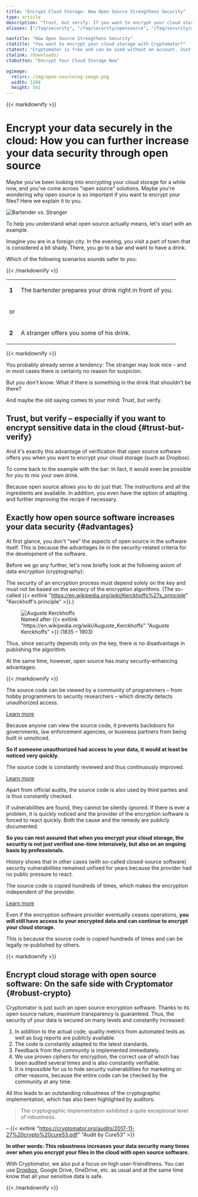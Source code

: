 ```yaml
---
title: "Encrypt Cloud Storage: How Open Source Strengthens Security"
type: article
description: "Trust, but verify: If you want to encrypt your cloud storage, open source encryption software offers you even more protection."
aliases: ["/faq/security", "/faq/security/opensource", "/faq/security/audits"]

navtitle: "How Open Source Strengthens Security"
ctatitle: "You want to encrypt your cloud storage with Cryptomator?"
ctatext: "Cryptomator is free and can be used without an account. Just download and get started."
ctalink: /downloads/
ctabutton: "Encrypt Your Cloud Storage Now"

ogimage:
  relsrc: /img/open-source/og-image.png
  width: 1200
  height: 541
---
```


<div class="prose prose-sm md:prose max-w-none md:max-w-none">{{< markdownify >}}

# Encrypt your data securely in the cloud: How you can further increase your data security through open source

<p class="lead">Maybe you've been looking into encrypting your cloud storage for a while now, and you've come across "open source" solutions. Maybe you're wondering why open source is so important if you want to encrypt your files? Here we explain it to you.</p>

<img class="inline-block" src="/img/open-source/bartender-vs-stranger.png" srcset="/img/open-source/bartender-vs-stranger.png 1x, /img/open-source/bartender-vs-stranger@2x.png 2x" alt="Bartender vs. Stranger" />

To help you understand what open source actually means, let's start with an example.

Imagine you are in a foreign city. In the evening, you visit a part of town that is considered a bit shady. There, you go to a bar and want to have a drink.

Which of the following scenarios sounds safer to you:

{{< /markdownify >}}</div>

<table class="my-6">
  <tr>
    <td class="text-center">
      <div class="fa-stack flex-shrink-0 text-xl text-secondary">
        <i class="fas fa-circle fa-stack-2x"></i>
        <strong class="fa-stack-1x fa-inverse">1</strong>
      </div>
    </td>
    <td class="pl-3">
      <p class="text-sm md:text-base leading-relaxed text-gray-700">The bartender prepares your drink right in front of you.</p>
    </td>
  </tr>

  <tr>
    <td class="text-center py-6">
      <p class="text-sm md:text-base leading-relaxed text-gray-700">or</p>
    </td>
    <td></td>
  </tr>

  <tr>
    <td class="text-center">
      <div class="fa-stack flex-shrink-0 text-xl text-secondary">
        <i class="fas fa-circle fa-stack-2x"></i>
        <strong class="fa-stack-1x fa-inverse">2</strong>
      </div>
    </td>
    <td class="pl-3">
      <p class="text-sm md:text-base leading-relaxed text-gray-700">A stranger offers you some of his drink.</p>
    </td>
  </tr>
</table>

<div class="prose prose-sm md:prose max-w-none md:max-w-none">{{< markdownify >}}

You probably already sense a tendency: The stranger may look nice – and in most cases there is certainly no reason for suspicion.

But you don't know: What if there is something in the drink that shouldn't be there?

And maybe the old saying comes to your mind: Trust, but verify.

## Trust, but verify – especially if you want to encrypt sensitive data in the cloud {#trust-but-verify}

And it's exactly this advantage of verification that open source software offers you when you want to encrypt your cloud storage (such as Dropbox).

To come back to the example with the bar: In fact, it would even be possible for you to mix your own drink.

Because open source allows you to do just that: The instructions and all the ingredients are available. In addition, you even have the option of adapting and further improving the recipe if necessary.

## Exactly how open source software increases your data security {#advantages}

At first glance, you don't "see" the aspects of open source in the software itself. This is because the advantages lie in the security-related criteria for the development of the software.

Before we go any further, let's now briefly look at the following axiom of data encryption (cryptography):

The security of an encryption process must depend solely on the key and must not be based on the secrecy of the encryption algorithms. (The so-called {{< extlink "https://en.wikipedia.org/wiki/Kerckhoffs%27s_principle" "Kerckhoff's principle" >}}.)

<figure class="text-center">
  <img class="inline-block rounded" src="/img/open-source/auguste-kerckhoffs.jpg" alt="Auguste Kerckhoffs" />
  <figcaption>Named after {{< extlink "https://en.wikipedia.org/wiki/Auguste_Kerckhoffs" "Auguste Kerckhoffs" >}} (1835 – 1903)</figcaption>
</figure>

Thus, since security depends only on the key, there is no disadvantage in publishing the algorithm.

At the same time, however, open source has many security-enhancing advantages:

{{< /markdownify >}}</div>

<div class="flex my-6">
  <div class="fa-stack flex-shrink-0 text-xl text-secondary mr-3">
    <i class="fas fa-circle fa-stack-2x"></i>
    <i class="fas fa-users fa-stack-1x fa-inverse"></i>
  </div>
  <div>
    <p class="text-sm md:text-base leading-relaxed text-gray-700 mb-4">The source code can be viewed by a community of programmers – from hobby programmers to security researchers – which directly detects unauthorized access.</p>
    <div x-data="{ isLearnMoreOpen: false }">
      <a class="text-primary no-underline hover:underline" href="#" @click.prevent="isLearnMoreOpen = !isLearnMoreOpen"><i :class="{ 'fa-eye': !isLearnMoreOpen, 'fa-eye-slash': isLearnMoreOpen }" class="fas fa-fw"></i> Learn more</a>
      <div x-show="isLearnMoreOpen" x-cloak class="rounded shadow bg-white mt-4">
        <div class="p-4">
          <p class="text-sm md:text-base leading-relaxed text-gray-700 mb-4">Because anyone can view the source code, it prevents backdoors for governments, law enforcement agencies, or business partners from being built in unnoticed.</p>
          <p class="text-sm md:text-base leading-relaxed text-gray-700"><strong>So if someone unauthorized had access to your data, it would at least be noticed very quickly.</strong></p>
        </div>
      </div>
    </div>
  </div>
</div>

<div class="flex my-6">
  <div class="fa-stack flex-shrink-0 text-xl text-secondary mr-3">
    <i class="fas fa-circle fa-stack-2x"></i>
    <i class="fas fa-sync fa-stack-1x fa-inverse"></i>
  </div>
  <div>
    <p class="text-sm md:text-base leading-relaxed text-gray-700 mb-4">The source code is constantly reviewed and thus continuously improved.</p>
    <div x-data="{ isLearnMoreOpen: false }">
      <a class="text-primary no-underline hover:underline" href="#" @click.prevent="isLearnMoreOpen = !isLearnMoreOpen"><i :class="{ 'fa-eye': !isLearnMoreOpen, 'fa-eye-slash': isLearnMoreOpen }" class="fas fa-fw"></i> Learn more</a>
      <div x-show="isLearnMoreOpen" x-cloak class="rounded shadow bg-white mt-4">
        <div class="p-4">
          <p class="text-sm md:text-base leading-relaxed text-gray-700 mb-4">Apart from official audits, the source code is also used by third parties and is thus constantly checked.</p>
          <p class="text-sm md:text-base leading-relaxed text-gray-700 mb-4">If vulnerabilities are found, they cannot be silently ignored. If there is ever a problem, it is quickly noticed and the provider of the encryption software is forced to react quickly. Both the cause and the remedy are publicly documented.</p>
          <p class="text-sm md:text-base leading-relaxed text-gray-700 mb-4"><strong>So you can rest assured that when you encrypt your cloud storage, the security is not just verified one-time intensively, but also on an ongoing basis by professionals.</strong></p>
          <p class="text-sm md:text-base leading-relaxed text-gray-700">History shows that in other cases (with so-called closed-source software) security vulnerabilities remained unfixed for years because the provider had no public pressure to react.</p>
        </div>
      </div>
    </div>
  </div>
</div>

<div class="flex mt-6 mb-12">
  <div class="fa-stack flex-shrink-0 text-xl text-secondary mr-3">
    <i class="fas fa-circle fa-stack-2x"></i>
    <i class="fas fa-clouds fa-stack-1x fa-inverse"></i>
  </div>
  <div>
    <p class="text-sm md:text-base leading-relaxed text-gray-700 mb-4">The source code is copied hundreds of times, which makes the encryption independent of the provider.</p>
    <div x-data="{ isLearnMoreOpen: false }">
      <a class="text-primary no-underline hover:underline" href="#" @click.prevent="isLearnMoreOpen = !isLearnMoreOpen"><i :class="{ 'fa-eye': !isLearnMoreOpen, 'fa-eye-slash': isLearnMoreOpen }" class="fas fa-fw"></i> Learn more</a>
      <div x-show="isLearnMoreOpen" x-cloak class="rounded shadow bg-white mt-4">
        <div class="p-4">
          <p class="text-sm md:text-base leading-relaxed text-gray-700 mb-4">Even if the encryption software provider eventually ceases operations, <strong>you will still have access to your encrypted data and can continue to encrypt your cloud storage.</strong></p>
          <p class="text-sm md:text-base leading-relaxed text-gray-700">This is because the source code is copied hundreds of times and can be legally re-published by others.</p>
        </div>
      </div>
    </div>
  </div>
</div>

<div class="prose prose-sm md:prose max-w-none md:max-w-none">{{< markdownify >}}

## Encrypt cloud storage with open source software: On the safe side with Cryptomator {#robust-crypto}

Cryptomator is just such an open source encryption software. Thanks to its open source nature, maximum transparency is guaranteed. Thus, the security of your data is secured on many levels and constantly increased:

1. In addition to the actual code, quality metrics from automated tests as well as bug reports are publicly available.
2. The code is constantly adapted to the latest standards.
3. Feedback from the community is implemented immediately.
4. We use proven ciphers for encryption, the correct use of which has been audited several times and is also constantly verifiable.
5. It is impossible for us to hide security vulnerabilities for marketing or other reasons, because the entire code can be checked by the community at any time.

All this leads to an outstanding robustness of the cryptographic implementation, which has also been highlighted by auditors:

> The cryptographic implementation exhibited a quite exceptional level of robustness.

– {{< extlink "https://cryptomator.org/audits/2017-11-27%20crypto%20cure53.pdf" "Audit by Cure53" >}}

**In other words: This robustness increases your data security many times over when you encrypt your files in the cloud with open source software.**

With Cryptomator, we also put a focus on high user-friendliness. You can use [Dropbox](/encrypt-dropbox/), Google Drive, OneDrive, etc. as usual and at the same time know that all your sensitive data is safe.

{{< /markdownify >}}</div>
